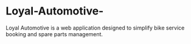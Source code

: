 # Loyal-Automotive-
Loyal Automotive is a web application designed to simplify bike service booking and spare parts management.
